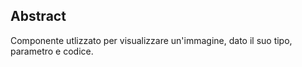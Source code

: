 ## Abstract

Componente utlizzato per visualizzare un'immagine, dato il suo tipo, parametro e codice.

